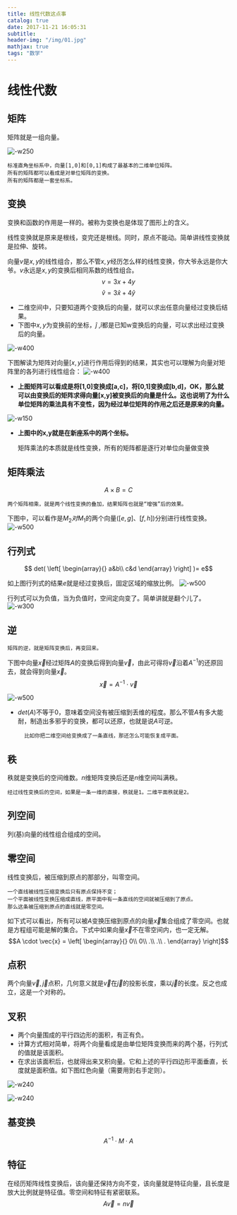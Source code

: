 ```yaml
---
title: 线性代数这点事
catalog: true
date: 2017-11-21 16:05:31
subtitle:
header-img: "/img/01.jpg" 
mathjax: true
tags: "数学"
---
```


# 线性代数

## 矩阵


矩阵就是一组向量。

![-w250](http://otkwwi4x8.bkt.clouddn.com/15108096020947.jpg)

    标准直角坐标系中，向量[1,0]和[0,1]构成了最基本的二维单位矩阵。
    所有的矩阵都可以看成是对单位矩阵的变换。
    所有的矩阵都是一套坐标系。

## 变换
变换和函数的作用是一样的。被称为变换也是体现了图形上的含义。

线性变换就是原来是根线，变完还是根线。同时，原点不能动。简单讲线性变换就是拉伸、旋转。

向量$v$是$x,y$的线性组合，那么不管$x,y$经历怎么样的线性变换，你大爷永远是你大爷。$v$永远是$x,y$的变换后相同系数的线性组合。
$$v=3x + 4y$$
$$\hat{v}=3\hat{x} + 4\hat{y}$$

* 二维空间中，只要知道两个变换后的向量，就可以求出任意向量经过变换后结果。
* 下图中$x,y$为变换前的坐标，$\hat j$ ,$\hat i$都是已知w变换后的向量，可以求出经过变换后的向量。

![-w400](http://otkwwi4x8.bkt.clouddn.com/15105677933631.jpg)

下图解读为矩阵对向量$[x,y]$进行作用后得到的结果，其实也可以理解为向量对矩阵里的各列进行线性组合：
![-w400](http://otkwwi4x8.bkt.clouddn.com/15105681717369.jpg)

* **上图矩阵可以看成是将[1,0]变换成[a,c]，将[0,1]变换成[b,d]，OK，那么就可以由变换后的矩阵求得向量[x,y]被变换后的向量是什么。这也说明了为什么单位矩阵的乘法具有不变性，因为经过单位矩阵的作用之后还是原来的向量。**

![-w150](http://otkwwi4x8.bkt.clouddn.com/15106401190857.jpg)

* **上图中的x,y就是在新座系中的两个坐标。**



    矩阵乘法的本质就是线性变换，所有的矩阵都是逐行对单位向量做变换


## 矩阵乘法

$$A \times B = C$$

    两个矩阵相乘，就是两个线性变换的叠加，结果矩阵也就是“增强”后的效果。

下图中，可以看作是$M_2对M_1$的两个向量($[e,g]、[f,h]$)分别进行线性变换。
![-w500](http://otkwwi4x8.bkt.clouddn.com/15106446775428.jpg)



## 行列式

$$ det( \left[
    \begin{array}{}
      a&b\\
      c&d
    \end{array}
\right] )= e$$

如上图行列式的结果$e$就是经过变换后，固定区域的缩放比例。
![-w500](http://otkwwi4x8.bkt.clouddn.com/15106477083108.jpg)

行列式可以为负值，当为负值时，空间定向变了。简单讲就是翻个儿了。
![-w300](http://otkwwi4x8.bkt.clouddn.com/15106483421572.jpg)

## 逆

    矩阵的逆，就是矩阵变换后，再变回来。
    
下图中向量$\vec{x}$经过矩阵$A$的变换后得到向量$\vec{v}$，由此可得将$\vec{v}$沿着${A}^{-1}$的还原回去，就会得到向量$\vec{x}$。$$\vec{x} = {A}^{-1} \cdot \vec{v}$$

![-w500](http://otkwwi4x8.bkt.clouddn.com/15107489431518.jpg)

* $det(A)$不等于0，意味着空间没有被压缩到丢维的程度。那么不管$A$有多大能耐，制造出多邪乎的变换，都可以还原，也就是说$A$可逆。

    
        比如你把二维空间给变换成了一条直线，那还怎么可能恢复成平面。
    
## 秩

秩就是变换后的空间维数。$n$维矩阵变换后还是$n$维空间叫满秩。
    
    经过线性变换后的空间，如果是一条一维的直接，秩就是1。二维平面秩就是2。

## 列空间

列(基)向量的线性组合组成的空间。

## 零空间

线性变换后，被压缩到原点的那部分，叫零空间。

    一个直线被线性压缩变换后只有原点保持不变；
    一个平面被线性变换压缩成直线，原平面中有一条直线的空间就被压缩到了原点。
    那么这条被压缩到原点的直线就是零空间。
    

如下式可以看出，所有可以被$A$变换压缩到原点的向量$\vec{x}$集合组成了零空间。也就是方程组可能是解的集合。下式中如果向量$\vec{x}$不在零空间内，也一定无解。
$$A \cdot \vec{x} = \left[
    \begin{array}{}
      0\\
      0\\
      .\\
      .\\
      .
    \end{array}
\right]$$

## 点积
两个向量$\vec{v},\vec{j}$点积，几何意义就是$\vec{v}$在$\vec{j}$的投影长度，乘以$\vec{j}$的长度。反之也成立，这是一个对称的。

## 叉积
* 两个向量围成的平行四边形的面积，有正有负。
* 计算方式相对简单，将两个向量看成是由单位矩阵变换而来的两个基，行列式的值就是该面积。
* 在求出该面积后，也就得出来叉积向量。它和上述的平行四边形平面垂直，长度就是面积值。如下图红色向量（需要用到右手定则）。

![-w240](http://otkwwi4x8.bkt.clouddn.com/15108854308734.jpg)

![-w240](http://otkwwi4x8.bkt.clouddn.com/15108855479844.jpg)

## 基变换
$${A}^{-1} \cdot M \cdot A$$

## 特征
在经历矩阵线性变换后，该向量还保持方向不变，该向量就是特征向量，且长度是放大比例就是特征值。零空间和特征有紧密联系。
$$A \vec{v} = n \vec{v}$$

